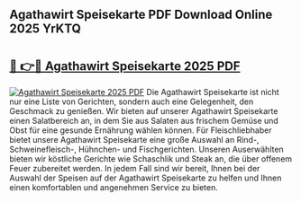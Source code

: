## Agathawirt Speisekarte PDF Download Online 2025 YrKTQ

# <h2><a href="http://gc8ugc.nevu.top/?p=Agathawirt+Speisekarte">🔗 👉🔴 Agathawirt Speisekarte 2025 PDF</a></h2>

[![Agathawirt Speisekarte 2025 PDF](https://i.imgur.com/dBaPXMq.png)](http://gc8ugc.nevu.top/?p=Agathawirt+Speisekarte)
Die Agathawirt Speisekarte ist nicht nur eine Liste von Gerichten, sondern auch eine Gelegenheit, den Geschmack zu genießen. Wir bieten auf unserer Agathawirt Speisekarte einen Salatbereich an, in dem Sie aus Salaten aus frischem Gemüse und Obst für eine gesunde Ernährung wählen können. Für Fleischliebhaber bietet unsere Agathawirt Speisekarte eine große Auswahl an Rind-, Schweinefleisch-, Hühnchen- und Fischgerichten. Unseren Auserwählten bieten wir köstliche Gerichte wie Schaschlik und Steak an, die über offenem Feuer zubereitet werden. In jedem Fall sind wir bereit, Ihnen bei der Auswahl der Speisen auf der Agathawirt Speisekarte zu helfen und Ihnen einen komfortablen und angenehmen Service zu bieten.
